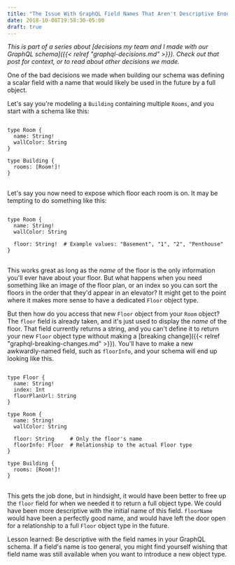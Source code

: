 ```yaml
---
title: "The Issue With GraphQL Field Names That Aren't Descriptive Enough"
date: 2018-10-08T19:58:30-05:00
draft: true
---
```


_This is part of a series about [decisions my team and I made with our GraphQL schema]({{< relref "graphql-decisions.md" >}}). Check out that post for context, or to read about other decisions we made._

One of the bad decisions we made when building our schema was defining a scalar field with a name that would likely be used in the future by a full object.

Let's say you're modeling a `Building` containing multiple `Rooms`, and you start with a schema like this:

<pre>
<code class="language-graphql">
type Room {
  name: String!
  wallColor: String
}

type Building {
  rooms: [Room!]!
}
</code>
</pre>

Let's say you now need to expose which floor each room is on. It may be tempting to do something like this:

<pre>
<code class="language-graphql">
type Room {
  name: String!
  wallColor: String

  floor: String!  # Example values: "Basement", "1", "2", "Penthouse"
}
</code>
</pre>

This works great as long as the _name_ of the floor is the only information you'll ever have about your floor. But what happens when you need something like an image of the floor plan, or an index so you can sort the floors in the order that they'd appear in an elevator? It might get to the point where it makes more sense to have a dedicated `Floor` object type.

But then how do you access that new `Floor` object from your `Room` object? The `floor` field is already taken, and it's just used to display the _name_ of the floor. That field currently returns a string, and you can't define it to return your new `Floor` object type without making a [breaking change]({{< relref "graphql-breaking-changes.md" >}}). You'll have to make a new awkwardly-named field, such as `floorInfo`, and your schema will end up looking like this.

<pre>
<code class="language-graphql">
type Floor {
  name: String!
  index: Int
  floorPlanUrl: String
}

type Room {
  name: String!
  wallColor: String

  floor: String     # Only the floor's name
  floorInfo: Floor  # Relationship to the actual Floor type
}

type Building {
  rooms: [Room!]!
}
</code>
</pre>

This gets the job done, but in hindsight, it would have been better to free up the `floor` field for when we needed it to return a full object type. We could have been more descriptive with the initial name of this field. `floorName` would have been a perfectly good name, and would have left the door open for a relationship to a full `Floor` object type in the future.

Lesson learned: Be descriptive with the field names in your GraphQL schema. If a field's name is too general, you might find yourself wishing that field name was still available when you want to introduce a new object type.
